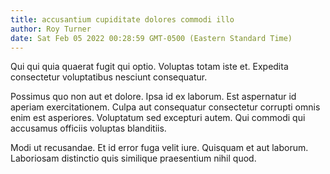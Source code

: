 ```yaml
---
title: accusantium cupiditate dolores commodi illo
author: Roy Turner
date: Sat Feb 05 2022 00:28:59 GMT-0500 (Eastern Standard Time)
---
```

Qui qui quia quaerat fugit qui optio. Voluptas totam iste et. Expedita consectetur voluptatibus nesciunt consequatur.

 Possimus quo non aut et dolore. Ipsa id ex laborum. Est aspernatur id aperiam exercitationem. Culpa aut consequatur consectetur corrupti omnis enim est asperiores. Voluptatum sed excepturi autem. Qui commodi qui accusamus officiis voluptas blanditiis.

 Modi ut recusandae. Et id error fuga velit iure. Quisquam et aut laborum. Laboriosam distinctio quis similique praesentium nihil quod.